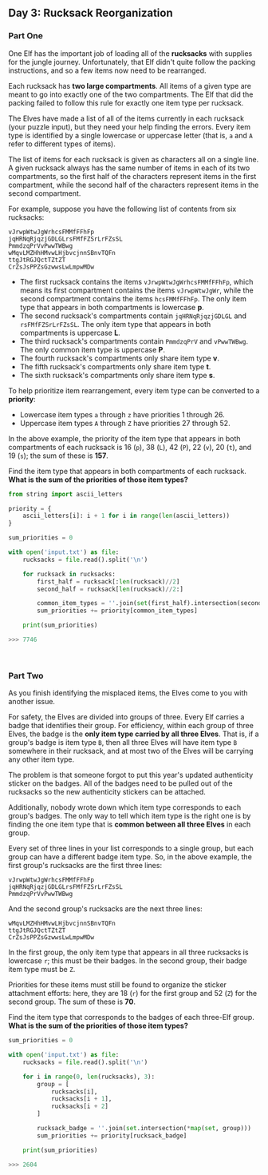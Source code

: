 ## Day 3: Rucksack Reorganization

### Part One

One Elf has the important job of loading all of the **rucksacks** with supplies for the jungle journey. Unfortunately, that Elf didn't quite follow the packing instructions, and so a few items now need to be rearranged.

Each rucksack has **two large compartments**. All items of a given type are meant to go into exactly one of the two compartments. The Elf that did the packing failed to follow this rule for exactly one item type per rucksack.

The Elves have made a list of all of the items currently in each rucksack (your puzzle input), but they need your help finding the errors. Every item type is identified by a single lowercase or uppercase letter (that is, `a` and `A` refer to different types of items).

The list of items for each rucksack is given as characters all on a single line. A given rucksack always has the same number of items in each of its two compartments, so the first half of the characters represent items in the first compartment, while the second half of the characters represent items in the second compartment.

For example, suppose you have the following list of contents from six rucksacks:

```
vJrwpWtwJgWrhcsFMMfFFhFp
jqHRNqRjqzjGDLGLrsFMfFZSrLrFZsSL
PmmdzqPrVvPwwTWBwg
wMqvLMZHhHMvwLHjbvcjnnSBnvTQFn
ttgJtRGJQctTZtZT
CrZsJsPPZsGzwwsLwLmpwMDw
```

- The first rucksack contains the items `vJrwpWtwJgWrhcsFMMfFFhFp`, which means its first compartment contains the items `vJrwpWtwJgWr`, while the second compartment contains the items `hcsFMMfFFhFp`. The only item type that appears in both compartments is lowercase **p**.
- The second rucksack's compartments contain `jqHRNqRjqzjGDLGL` and `rsFMfFZSrLrFZsSL`. The only item type that appears in both compartments is uppercase **L**.
- The third rucksack's compartments contain `PmmdzqPrV` and `vPwwTWBwg`. The only common item type is uppercase **P**.
- The fourth rucksack's compartments only share item type **v**.
- The fifth rucksack's compartments only share item type **t**.
- The sixth rucksack's compartments only share item type **s**.

To help prioritize item rearrangement, every item type can be converted to a **priority**:

- Lowercase item types `a` through `z` have priorities 1 through 26.
- Uppercase item types `A` through `Z` have priorities 27 through 52.

In the above example, the priority of the item type that appears in both compartments of each rucksack is 16 (`p`), 38 (`L`), 42 (`P`), 22 (`v`), 20 (`t`), and 19 (`s`); the sum of these is **157**.

Find the item type that appears in both compartments of each rucksack. **What is the sum of the priorities of those item types?**

```python
from string import ascii_letters

priority = {
    ascii_letters[i]: i + 1 for i in range(len(ascii_letters))
}

sum_priorities = 0

with open('input.txt') as file:
    rucksacks = file.read().split('\n')

    for rucksack in rucksacks:
        first_half = rucksack[:len(rucksack)//2]
        second_half = rucksack[len(rucksack)//2:]

        common_item_types = ''.join(set(first_half).intersection(second_half))
        sum_priorities += priority[common_item_types]

    print(sum_priorities)

>>> 7746
```

<br>

### Part Two

As you finish identifying the misplaced items, the Elves come to you with another issue.

For safety, the Elves are divided into groups of three. Every Elf carries a badge that identifies their group. For efficiency, within each group of three Elves, the badge is the **only item type carried by all three Elves**. That is, if a group's badge is item type `B`, then all three Elves will have item type `B` somewhere in their rucksack, and at most two of the Elves will be carrying any other item type.

The problem is that someone forgot to put this year's updated authenticity sticker on the badges. All of the badges need to be pulled out of the rucksacks so the new authenticity stickers can be attached.

Additionally, nobody wrote down which item type corresponds to each group's badges. The only way to tell which item type is the right one is by finding the one item type that is **common between all three Elves** in each group.

Every set of three lines in your list corresponds to a single group, but each group can have a different badge item type. So, in the above example, the first group's rucksacks are the first three lines:

```
vJrwpWtwJgWrhcsFMMfFFhFp
jqHRNqRjqzjGDLGLrsFMfFZSrLrFZsSL
PmmdzqPrVvPwwTWBwg
```

And the second group's rucksacks are the next three lines:

```
wMqvLMZHhHMvwLHjbvcjnnSBnvTQFn
ttgJtRGJQctTZtZT
CrZsJsPPZsGzwwsLwLmpwMDw
```

In the first group, the only item type that appears in all three rucksacks is lowercase `r`; this must be their badges. In the second group, their badge item type must be `Z`.

Priorities for these items must still be found to organize the sticker attachment efforts: here, they are 18 (`r`) for the first group and 52 (`Z`) for the second group. The sum of these is **70**.

Find the item type that corresponds to the badges of each three-Elf group. **What is the sum of the priorities of those item types?**

```python
sum_priorities = 0

with open('input.txt') as file:
    rucksacks = file.read().split('\n')

    for i in range(0, len(rucksacks), 3):
        group = [
            rucksacks[i],
            rucksacks[i + 1],
            rucksacks[i + 2]
        ]

        rucksack_badge = ''.join(set.intersection(*map(set, group)))
        sum_priorities += priority[rucksack_badge]

    print(sum_priorities)

>>> 2604
```

